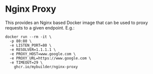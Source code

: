 # Nginx Proxy

This provides an Nginx based Docker image that can be used to proxy requests to a given endpoint. E.g.:

```
docker run --rm -it \
  -p 80:80 \
  -e LISTEN_PORT=80 \
  -e RESOLVER=1.1.1.1 \
  -e PROXY_HOST=www.google.com \
  -e PROXY_URL=https://www.google.com \
  -e TIMEOUT=29 \
    ghcr.io/mybuilder/nginx-proxy
```
